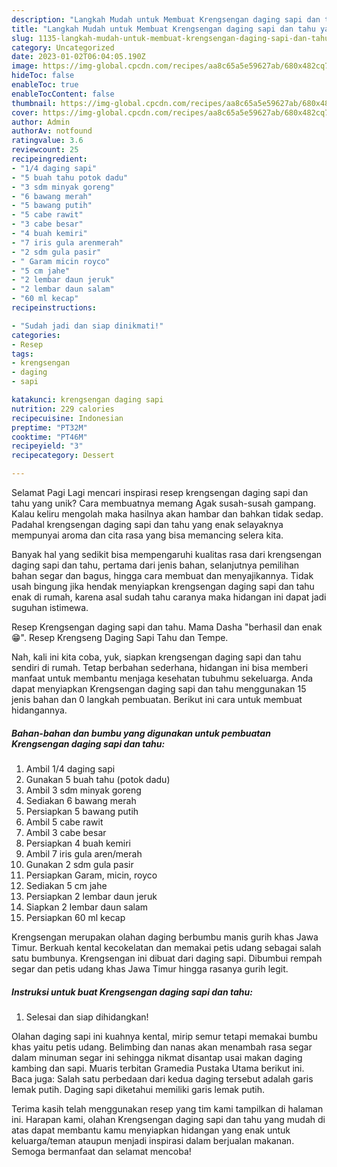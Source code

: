 ```yaml
---
description: "Langkah Mudah untuk Membuat Krengsengan daging sapi dan tahu yang Lezat"
title: "Langkah Mudah untuk Membuat Krengsengan daging sapi dan tahu yang Lezat"
slug: 1135-langkah-mudah-untuk-membuat-krengsengan-daging-sapi-dan-tahu-yang-lezat
category: Uncategorized
date: 2023-01-02T06:04:05.190Z
image: https://img-global.cpcdn.com/recipes/aa8c65a5e59627ab/680x482cq70/krengsengan-daging-sapi-dan-tahu-foto-resep-utama.jpg
hideToc: false
enableToc: true
enableTocContent: false
thumbnail: https://img-global.cpcdn.com/recipes/aa8c65a5e59627ab/680x482cq70/krengsengan-daging-sapi-dan-tahu-foto-resep-utama.jpg
cover: https://img-global.cpcdn.com/recipes/aa8c65a5e59627ab/680x482cq70/krengsengan-daging-sapi-dan-tahu-foto-resep-utama.jpg
author: Admin
authorAv: notfound
ratingvalue: 3.6
reviewcount: 25
recipeingredient:
- "1/4 daging sapi"
- "5 buah tahu potok dadu"
- "3 sdm minyak goreng"
- "6 bawang merah"
- "5 bawang putih"
- "5 cabe rawit"
- "3 cabe besar"
- "4 buah kemiri"
- "7 iris gula arenmerah"
- "2 sdm gula pasir"
- " Garam micin royco"
- "5 cm jahe"
- "2 lembar daun jeruk"
- "2 lembar daun salam"
- "60 ml kecap"
recipeinstructions:

- "Sudah jadi dan siap dinikmati!"
categories:
- Resep
tags:
- krengsengan
- daging
- sapi

katakunci: krengsengan daging sapi 
nutrition: 229 calories
recipecuisine: Indonesian
preptime: "PT32M"
cooktime: "PT46M"
recipeyield: "3"
recipecategory: Dessert

---
```



Selamat Pagi Lagi mencari inspirasi resep krengsengan daging sapi dan tahu yang unik? Cara membuatnya memang Agak susah-susah gampang. Kalau keliru mengolah maka hasilnya akan hambar dan bahkan tidak sedap. Padahal krengsengan daging sapi dan tahu yang enak selayaknya mempunyai aroma dan cita rasa yang bisa memancing selera kita.


Banyak hal yang sedikit bisa mempengaruhi kualitas rasa dari krengsengan daging sapi dan tahu, pertama dari jenis bahan, selanjutnya pemilihan bahan segar dan bagus, hingga cara membuat dan menyajikannya. Tidak usah bingung jika hendak menyiapkan krengsengan daging sapi dan tahu enak di rumah, karena asal sudah tahu caranya maka hidangan ini dapat jadi suguhan istimewa.

Resep Krengsengan daging sapi dan tahu. Mama Dasha &#34;berhasil dan enak 😁&#34;. Resep Krengseng Daging Sapi Tahu dan Tempe.


Nah, kali ini kita coba, yuk, siapkan krengsengan daging sapi dan tahu sendiri di rumah. Tetap berbahan sederhana, hidangan ini bisa memberi manfaat untuk membantu menjaga kesehatan tubuhmu sekeluarga. Anda dapat menyiapkan Krengsengan daging sapi dan tahu menggunakan 15 jenis bahan dan 0 langkah pembuatan. Berikut ini cara untuk membuat hidangannya.

<!--inarticleads1-->

##### Bahan-bahan dan bumbu yang digunakan untuk pembuatan Krengsengan daging sapi dan tahu:

1. Ambil 1/4 daging sapi
1. Gunakan 5 buah tahu (potok dadu)
1. Ambil 3 sdm minyak goreng
1. Sediakan 6 bawang merah
1. Persiapkan 5 bawang putih
1. Ambil 5 cabe rawit
1. Ambil 3 cabe besar
1. Persiapkan 4 buah kemiri
1. Ambil 7 iris gula aren/merah
1. Gunakan 2 sdm gula pasir
1. Persiapkan  Garam, micin, royco
1. Sediakan 5 cm jahe
1. Persiapkan 2 lembar daun jeruk
1. Siapkan 2 lembar daun salam
1. Persiapkan 60 ml kecap


Krengsengan merupakan olahan daging berbumbu manis gurih khas Jawa Timur. Berkuah kental kecokelatan dan memakai petis udang sebagai salah satu bumbunya. Krengsengan ini dibuat dari daging sapi. Dibumbui rempah segar dan petis udang khas Jawa Timur hingga rasanya gurih legit. 

<!--inarticleads2-->

##### Instruksi untuk buat Krengsengan daging sapi dan tahu:


1. Selesai dan siap dihidangkan!

Olahan daging sapi ini kuahnya kental, mirip semur tetapi memakai bumbu khas yaitu petis udang. Belimbing dan nanas akan menambah rasa segar dalam minuman segar ini sehingga nikmat disantap usai makan daging kambing dan sapi. Muaris terbitan Gramedia Pustaka Utama berikut ini. Baca juga: Salah satu perbedaan dari kedua daging tersebut adalah garis lemak putih. Daging sapi diketahui memiliki garis lemak putih. 

Terima kasih telah menggunakan resep yang tim kami tampilkan di halaman ini. Harapan kami, olahan Krengsengan daging sapi dan tahu yang mudah di atas dapat membantu kamu menyiapkan hidangan yang enak untuk keluarga/teman ataupun menjadi inspirasi dalam berjualan makanan. Semoga bermanfaat dan selamat mencoba!

